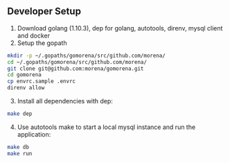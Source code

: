 ## Developer Setup

1. Download golang (1.10.3), dep for golang, autotools, direnv, mysql client
   and docker
2. Setup the gopath

```sh
mkdir -p ~/.gopaths/gomorena/src/github.com/morena/
cd ~/.gopaths/gomorena/src/github.com/morena/
git clone git@github.com:morena/gomorena.git
cd gomorena
cp envrc.sample .envrc
direnv allow
```

3. Install all dependencies with dep:

```sh
make dep
```

4. Use autotools make to start a local mysql instance and run the application:

```sh
make db
make run
```
